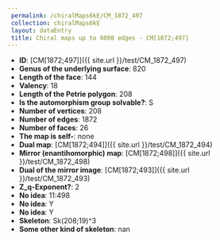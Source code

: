 ```yaml
--- 
 permalink: /chiralMaps6kE/CM_1872_497 
 collection: chiralMaps6kE
 layout: dataEntry
 title: Chiral maps up to 6000 edges - CM[1872;497]
---
```


- **ID**: [CM[1872;497]]({{ site.url }}/test/CM_1872_497)
- **Genus of the underlying surface**: 820
- **Length of the face**: 144
- **Valency**: 18
- **Length of the Petrie polygon**: 208
- **Is the automorphism group solvable?**: S
- **Number of vertices**: 208
- **Number of edges**: 1872
- **Number of faces**: 26
- **The map is self-**: none
- **Dual map**: [CM[1872;494]]({{ site.url }}/test/CM_1872_494)
- **Mirror (enantihomorphic) map**: [CM[1872;498]]({{ site.url }}/test/CM_1872_498)
- **Dual of the mirror image**: [CM[1872;493]]({{ site.url }}/test/CM_1872_493)
- **Z_q-Exponent?**: 2
- **No idea**:  11:498
- **No idea**: Y
- **No idea**: Y
- **Skeleton**: Sk(208;19)^3
- **Some other kind of skeleton**: nan
